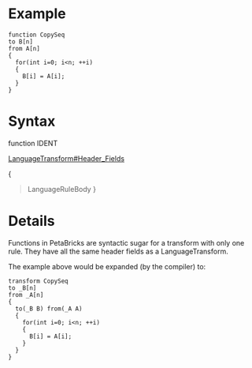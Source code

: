 # Example #

```
function CopySeq
to B[n]
from A[n]
{
  for(int i=0; i<n; ++i)
  {
    B[i] = A[i];
  }
}
```

# Syntax #

function IDENT

[LanguageTransform#Header\_Fields](LanguageTransform#Header_Fields.md)

{
> LanguageRuleBody
}

# Details #

Functions in PetaBricks are syntactic sugar for a transform with only one rule.  They have all the same header fields as a LanguageTransform.

The example above would be expanded (by the compiler) to:

```
transform CopySeq
to _B[n]
from _A[n]
{
  to(_B B) from(_A A)
  {
    for(int i=0; i<n; ++i)
    {
      B[i] = A[i];
    }
  }
}
```